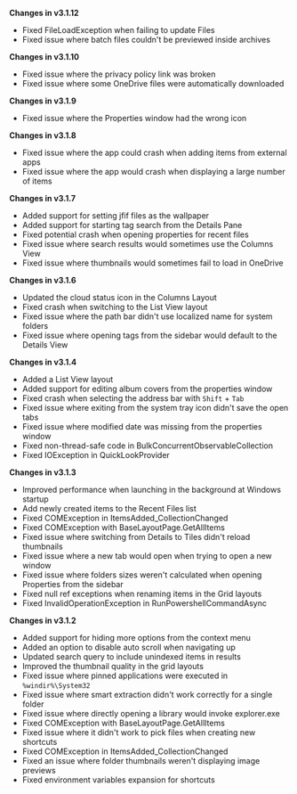 **Changes in v3.1.12**

- Fixed FileLoadException when failing to update Files
- Fixed issue where batch files couldn't be previewed inside archives

**Changes in v3.1.10**

- Fixed issue where the privacy policy link was broken
- Fixed issue where some OneDrive files were automatically downloaded

**Changes in v3.1.9**

- Fixed issue where the Properties window had the wrong icon

**Changes in v3.1.8**

- Fixed issue where the app could crash when adding items from external apps
- Fixed issue where the app would crash when displaying a large number of items

**Changes in v3.1.7**

- Added support for setting jfif files as the wallpaper
- Added support for starting tag search from the Details Pane
- Fixed potential crash when opening properties for recent files
- Fixed issue where search results would sometimes use the Columns View
- Fixed issue where thumbnails would sometimes fail to load in OneDrive

**Changes in v3.1.6**

- Updated the cloud status icon in the Columns Layout
- Fixed crash when switching to the List View layout
- Fixed issue where the path bar didn't use localized name for system folders
- Fixed issue where opening tags from the sidebar would default to the Details View

**Changes in v3.1.4**

- Added a List View layout
- Added support for editing album covers from the properties window
- Fixed crash when selecting the address bar with `Shift` + `Tab`
- Fixed issue where exiting from the system tray icon didn't save the open tabs
- Fixed issue where modified date was missing from the properties window
- Fixed non-thread-safe code in BulkConcurrentObservableCollection
- Fixed IOException in QuickLookProvider

**Changes in v3.1.3**

- Improved performance when launching in the background at Windows startup
- Add newly created items to the Recent Files list
- Fixed COMException in ItemsAdded_CollectionChanged
- Fixed COMException with BaseLayoutPage.GetAllItems
- Fixed issue where switching from Details to Tiles didn't reload thumbnails
- Fixed issue where a new tab would open when trying to open a new window
- Fixed issue where folders sizes weren't calculated when opening Properties from the sidebar
- Fixed null ref exceptions when renaming items in the Grid layouts
- Fixed InvalidOperationException in RunPowershellCommandAsync

**Changes in v3.1.2**

- Added support for hiding more options from the context menu
- Added an option to disable auto scroll when navigating up
- Updated search query to include unindexed items in results
- Improved the thumbnail quality in the grid layouts
- Fixed issue where pinned applications were executed in `%windir%\System32`
- Fixed issue where smart extraction didn't work correctly for a single folder
- Fixed issue where directly opening a library would invoke explorer.exe
- Fixed COMException with BaseLayoutPage.GetAllItems
- Fixed issue where it didn't work to pick files when creating new shortcuts
- Fixed COMException in ItemsAdded_CollectionChanged
- Fixed an issue where folder thumbnails weren't displaying image previews
- Fixed environment variables expansion for shortcuts
